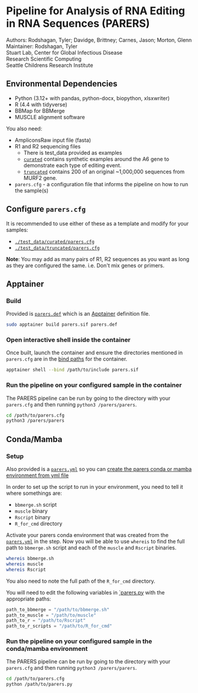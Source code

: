 # Pipeline for Analysis of RNA Editing in RNA Sequences (PARERS)
Authors: Rodshagan, Tyler; Davidge, Brittney; Carnes, Jason; Morton, Glenn  
Maintainer: Rodshagan, Tyler  
Stuart Lab, Center for Global Infectious Disease  
Research Scientific Computing  
Seattle Childrens Research Institute  

## Environmental Dependencies
- Python (3.12+ with pandas, python-docx, biopython, xlsxwriter)
- R (4.4 with tidyverse)
- BBMap for BBMerge
- MUSCLE alignment software

You also need:
- AmpliconsRaw input file (fasta)
- R1 and R2 sequencing files
  - There is test_data provided as examples
  - [`curated`](./test_data/curated/) contains synthetic examples around the A6 gene to demonstrate each type of editing event.
  - [`truncated`](./test_data/truncated/) contains 200 of an original ~1,000,000 sequences from MURF2 gene.
- `parers.cfg` - a configuration file that informs the pipeline on how to run the sample(s)

## Configure `parers.cfg`
It is recommended to use either of these as a template and modify for your samples:
- [`./test_data/curated/parers.cfg`](./test_data/curated/parers.cfg)
- [`./test_data/truncated/parers.cfg`](./test_data/truncated/parers.cfg)

**Note**: You may add as many pairs of R1, R2 sequences as you want as long as they are configured the same. i.e. Don't mix genes or primers.

## Apptainer
### Build
Provided is [`parers.def`](./parers.def) which is an [Apptainer](https://apptainer.org/docs/user/main/index.html) definition file.
``` bash
sudo apptainer build parers.sif parers.def
```
### Open interactive shell inside the container
Once built, launch the container and ensure the directories mentioned in `parers.cfg` are in the [bind paths](https://apptainer.org/docs/user/main/bind_paths_and_mounts.html) for the container.
``` bash
apptainer shell --bind /path/to/include parers.sif
```
### Run the pipeline on your configured sample in the container
The PARERS pipeline can be run by going to the directory with your `parers.cfg` and then running `python3 /parers/parers`.
``` bash
cd /path/to/parers.cfg
python3 /parers/parers
```

## Conda/Mamba
### Setup
Also provided is a [`parers.yml`](./env/parers.yml) so you can [create the parers conda or mamba environment from yml file](https://docs.conda.io/projects/conda/en/latest/user-guide/tasks/manage-environments.html#creating-an-environment-from-an-environment-yml-file)

In order to set up the script to run in your environment, you need to tell it where somethings are:
- `bbmerge.sh` script
- `muscle` binary
- `Rscript` binary
- `R_for_cmd` directory

Activate your parers conda environment that was created from the [`parers.yml`](./env/parers.yml) in the step.
Now you will be able to use `whereis` to find the full path to `bbmerge.sh` script and each of the `muscle` and `Rscript` binaries.
``` bash
whereis bbmerge.sh
whereis muscle
whereis Rscript
```
You also need to note the full path of the `R_for_cmd` directory.

You will need to edit the following variables in [`parers.py](./parers.py) with the appropriate paths:
``` python
path_to_bbmerge = "/path/to/bbmerge.sh"
path_to_muscle = "/path/to/muscle"
path_to_r = "/path/to/Rscript"
path_to_r_scripts = "/path/to/R_for_cmd"
```
### Run the pipeline on your configured sample in the conda/mamba environment
The PARERS pipeline can be run by going to the directory with your `parers.cfg` and then running `python3 /parers/parers`.
``` bash
cd /path/to/parers.cfg
python /path/to/parers.py
```
